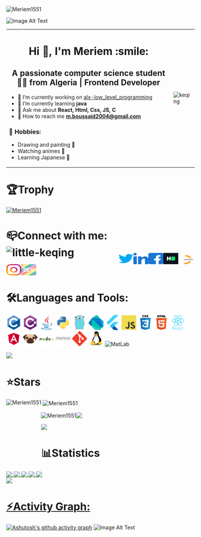 <p align="left"> <img src="https://komarev.com/ghpvc/?username=Meriem1551&label=Profile%20views&color=blueviolet&style=for-the-badge" alt="Meriem1551" /> </p>
<img src="https://imgur.com/sKNtuj5.gif" alt="Image Alt Text" width="1200" height="350" />
<table>
<tr>
  <td>
    <div align="center">
    <h1 >Hi 👋, I'm Meriem :smile:</h1>
    <h2 >A passionate computer science student 👩‍💻 from Algeria | Frontend Developer </h2>
    </div>
    
- 🔭 I’m currently working on [alx-low_level_programming](https://github.com/Meriem1551/alx-low_level_programming)
- 🌱 I’m currently learning **java**
- 💬 Ask me about **React, Html, Css, JS, C**
- 📧 How to reach me **m.boussaid2004@gmail.com**
 ### 🌟 Hobbies:
 
- Drawing and painting 🎨
- Watching animes 🤭
- Learning Japanese 🎌
  </td>
  <td>
    <img src="https://imgur.com/0i3F0U5.jpg" alt="keqing" width="1000"/>
  </td>
</tr>
</table>

# 🏆Trophy
<p align="left"> <a href="https://github.com/ryo-ma/github-profile-trophy"><img src="https://github-profile-trophy.vercel.app/?username=Meriem1551&theme=darkhub&row=1&column=9" alt="Meriem1551" /></a> 
</p>


<h1 align="left">📪Connect with me:<img src="https://imgur.com/6q4e1uX.jpg" alt="little-keqing" width="300" align="left"/>
</h1>
<p align="left">
<a href="https://twitter.com/meriem25957" target="blank"><img align="center" src="https://raw.githubusercontent.com/teamedwardforever/Readme-Generator/71f25dd8b98329b168142a6b782a107b75eab178/svg/Social/twitter.svg" alt="meriem25957" height="30" width="40" /></a><a href="https://linkedin.com/in/boussaid meriem" target="blank"><img align="center" src="https://raw.githubusercontent.com/teamedwardforever/Readme-Generator/71f25dd8b98329b168142a6b782a107b75eab178/svg/Social/linked-in-alt.svg" alt="boussaid meriem" height="30" width="40" /></a><a href="https://fb.com/męr ïem" target="blank"><img align="center" src="https://raw.githubusercontent.com/teamedwardforever/Readme-Generator/71f25dd8b98329b168142a6b782a107b75eab178/svg/Social/facebook.svg" alt="męr ïem" height="30" width="40" /></a><a href="https://www.hackerrank.com/@meriem200409" target="blank"><img align="center" src="https://raw.githubusercontent.com/teamedwardforever/Readme-Generator/71f25dd8b98329b168142a6b782a107b75eab178/svg/Social/hackerrank.svg" alt="@meriem200409" height="30" width="40" /></a><a href="https://www.leetcode.com/meriem-boussaid" target="blank"><img align="center" src="https://raw.githubusercontent.com/teamedwardforever/Readme-Generator/71f25dd8b98329b168142a6b782a107b75eab178/svg/Social/leet-code.svg" alt="meriem-boussaid" height="30" width="40" /></a><a href="https://instagram.com/shirayuki__dono" target="blank"><img align="center" src="https://raw.githubusercontent.com/teamedwardforever/Readme-Generator/71f25dd8b98329b168142a6b782a107b75eab178/svg/Social/instagram.svg" alt="shirayuki__dono" height="30" width="40" /></a><a href="https://dev.to/meriem1551" target="blank"><img align="center" src="https://raw.githubusercontent.com/teamedwardforever/Readme-Generator/71f25dd8b98329b168142a6b782a107b75eab178/svg/Social/devto.svg" alt="meriem1551" height="30" width="40" /></a></p>

<h1 align="left" >🛠️Languages and Tools:</h1>
<p align="left">
<img src="https://raw.githubusercontent.com/teamedwardforever/Readme-Generator/71f25dd8b98329b168142a6b782a107b75eab178/svg/Skills/Languages/c-original.svg" alt="C" width="40" height="40"/>
<img src="https://raw.githubusercontent.com/teamedwardforever/Readme-Generator/71f25dd8b98329b168142a6b782a107b75eab178/svg/Skills/Languages/csharp-original.svg" alt="C" width="40" height="40"/>
<img src="https://raw.githubusercontent.com/teamedwardforever/Readme-Generator/71f25dd8b98329b168142a6b782a107b75eab178/svg/Skills/Languages/java-original.svg" alt="C" width="40" height="40"/>
<img src="https://raw.githubusercontent.com/teamedwardforever/Readme-Generator/71f25dd8b98329b168142a6b782a107b75eab178/svg/Skills/Languages/python-original.svg" alt="Python" width="40" height="40"/>
<img src="https://raw.githubusercontent.com/teamedwardforever/Readme-Generator/71f25dd8b98329b168142a6b782a107b75eab178/svg/Skills/Languages/go-original.svg" alt="Go" width="40" height="40"/>
<img src="https://raw.githubusercontent.com/teamedwardforever/Readme-Generator/71f25dd8b98329b168142a6b782a107b75eab178/svg/Skills/Mobile/dartlang-icon.svg" alt="Dart" width="40" height="40"/>
<img src="https://raw.githubusercontent.com/teamedwardforever/Readme-Generator/71f25dd8b98329b168142a6b782a107b75eab178/svg/Skills/Mobile/flutterio-icon.svg" alt="Flutter" width="40" height="40"/>
<img src="https://raw.githubusercontent.com/teamedwardforever/Readme-Generator/71f25dd8b98329b168142a6b782a107b75eab178/svg/Skills/Languages/javascript-original.svg" alt="Javascript" width="40" height="40"/>
<img src="https://raw.githubusercontent.com/teamedwardforever/Readme-Generator/71f25dd8b98329b168142a6b782a107b75eab178/svg/Skills/Frontend/css3-original-wordmark.svg" alt="Css" width="40" height="40"/>
<img src="https://raw.githubusercontent.com/teamedwardforever/Readme-Generator/71f25dd8b98329b168142a6b782a107b75eab178/svg/Skills/Frontend/html5-original-wordmark.svg" alt="HTML" width="40" height="40"/>
<img src="https://raw.githubusercontent.com/teamedwardforever/Readme-Generator/71f25dd8b98329b168142a6b782a107b75eab178/svg/Skills/Frontend/react-original-wordmark.svg" alt="React" width="40" height="40"/>
<img src="https://raw.githubusercontent.com/teamedwardforever/Readme-Generator/71f25dd8b98329b168142a6b782a107b75eab178/svg/Skills/Frontend/angular.svg" alt="Angular" width="40" height="40"/>
<img src="https://raw.githubusercontent.com/teamedwardforever/Readme-Generator/71f25dd8b98329b168142a6b782a107b75eab178/svg/Skills/Frontend/pug.svg" alt="PUG" width="40" height="40"/>
<img src="https://raw.githubusercontent.com/teamedwardforever/Readme-Generator/71f25dd8b98329b168142a6b782a107b75eab178/svg/Skills/Backend/nodejs-original-wordmark.svg" alt="NodeJs" width="40" height="40"/>
<img src="https://raw.githubusercontent.com/teamedwardforever/Readme-Generator/71f25dd8b98329b168142a6b782a107b75eab178/svg/Skills/Backend/express-original-wordmark.svg" alt="Express" width="40" height="40"/>
<img src="https://raw.githubusercontent.com/teamedwardforever/Readme-Generator/71f25dd8b98329b168142a6b782a107b75eab178/svg/Skills/Other/git-scm-icon.svg" alt="Git" width="40" height="40"/>
<img src="https://raw.githubusercontent.com/teamedwardforever/Readme-Generator/71f25dd8b98329b168142a6b782a107b75eab178/svg/Skills/Other/linux-original.svg" alt="Linux" width="40" height="40"/>
<img src="https://dl.dropboxusercontent.com/s/6e7hk06wzjp3j52/Matlab_Logo.png" alt="MatLab" width="40" height="40"/>
</p>
<img src="https://imgur.com/UHVBiOk.jpg" width="0">
<h1 align="left">⭐Stars</h1>

<img align="left" height="180em" src="https://github-readme-stats.vercel.app/api/top-langs/?username=Meriem1551&layout=compact&theme=jolly" alt=Meriem1551 />
<p>&nbsp;<img align="center" height="180em" src="https://github-readme-stats.vercel.app/api?username=Meriem1551&show_icons=true&locale=en&theme=jolly" alt="Meriem1551" /></p>
<p><img align="center" height="180em" src="https://github-readme-streak-stats.herokuapp.com/?user=Meriem1551&theme=jolly" alt="Meriem1551" /><img align ="center" height="180em" src="https://imgur.com/fSEcZsl.jpg"/> </p>

<img src="https://user-images.githubusercontent.com/73097560/115834477-dbab4500-a447-11eb-908a-139a6edaec5c.gif">
<h1 align="left">📊Statistics</h1>
<div align="left">
<a href="https://github.com/Meriem1551">
<img align="center" src="http://github-profile-summary-cards.vercel.app/api/cards/stats?username=Meriem1551&theme=jolly" height="180em" />
<img align="center" src="http://github-profile-summary-cards.vercel.app/api/cards/most-commit-language?username=Meriem1551&theme=jolly" height="180em" />
<img align="center" src="http://github-profile-summary-cards.vercel.app/api/cards/repos-per-language?username=Meriem1551&theme=jolly" height="180em" />
<img align="center" src="http://github-profile-summary-cards.vercel.app/api/cards/productive-time?username=Meriem1551&theme=jolly" height="180em" />
<img align="center" src="http://github-profile-summary-cards.vercel.app/api/cards/profile-details?username=Meriem1551&theme=jolly" height="180em" />
</div>
<img src="https://user-images.githubusercontent.com/73097560/115834477-dbab4500-a447-11eb-908a-139a6edaec5c.gif">
<h1 align="left">⚡Activity Graph:</h1>
  
[![Ashutosh's github activity graph](https://github-readme-activity-graph.vercel.app/graph?username=Meriem1551&bg_color=e6d1ff&color=ac39f9&line=c275f5&point=8321c4&area=true&hide_border=true)](https://github.com/ashutosh00710/github-readme-activity-graph)
<img src="https://imgur.com/1z1pD8Z.png" alt="Image Alt Text" width="1200" height="300" />
